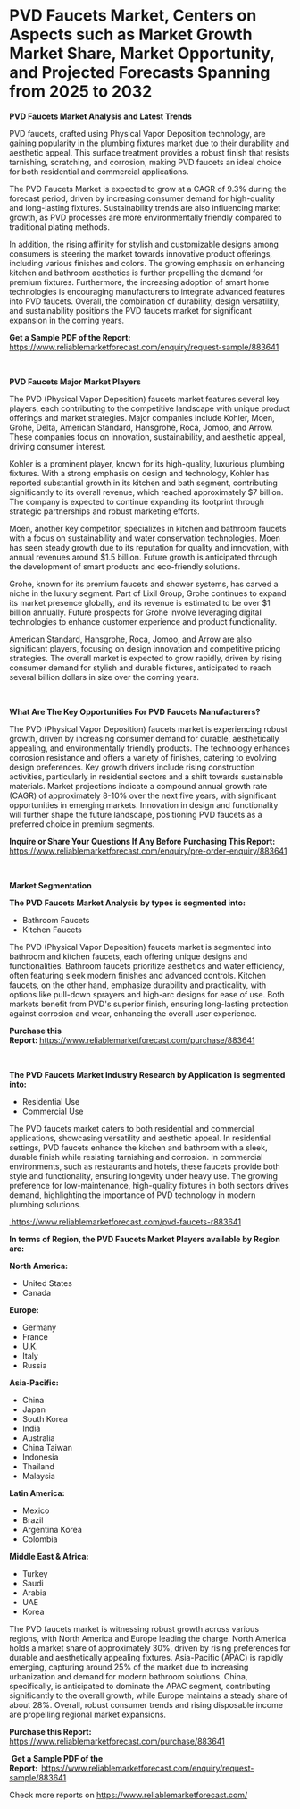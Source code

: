 <p><h1>PVD Faucets Market, Centers on Aspects such as Market Growth Market Share, Market Opportunity, and Projected Forecasts Spanning from 2025 to 2032</h1></p><p><strong>PVD Faucets Market Analysis and Latest Trends</strong></p>
<p><p>PVD faucets, crafted using Physical Vapor Deposition technology, are gaining popularity in the plumbing fixtures market due to their durability and aesthetic appeal. This surface treatment provides a robust finish that resists tarnishing, scratching, and corrosion, making PVD faucets an ideal choice for both residential and commercial applications. </p><p>The PVD Faucets Market is expected to grow at a CAGR of 9.3% during the forecast period, driven by increasing consumer demand for high-quality and long-lasting fixtures. Sustainability trends are also influencing market growth, as PVD processes are more environmentally friendly compared to traditional plating methods. </p><p>In addition, the rising affinity for stylish and customizable designs among consumers is steering the market towards innovative product offerings, including various finishes and colors. The growing emphasis on enhancing kitchen and bathroom aesthetics is further propelling the demand for premium fixtures. Furthermore, the increasing adoption of smart home technologies is encouraging manufacturers to integrate advanced features into PVD faucets. Overall, the combination of durability, design versatility, and sustainability positions the PVD faucets market for significant expansion in the coming years.</p></p>
<p><strong>Get a Sample PDF of the Report:&nbsp;</strong> <a href="https://www.reliablemarketforecast.com/enquiry/request-sample/883641?utm_campaign=2750&utm_medium=2&utm_source=Github&utm_content=ia&utm_term=04042025&utm_id=pvd-faucets">https://www.reliablemarketforecast.com/enquiry/request-sample/883641</a></p>
<p>&nbsp;</p>
<p><strong>PVD Faucets Major Market Players</strong></p>
<p><p>The PVD (Physical Vapor Deposition) faucets market features several key players, each contributing to the competitive landscape with unique product offerings and market strategies. Major companies include Kohler, Moen, Grohe, Delta, American Standard, Hansgrohe, Roca, Jomoo, and Arrow. These companies focus on innovation, sustainability, and aesthetic appeal, driving consumer interest.</p><p>Kohler is a prominent player, known for its high-quality, luxurious plumbing fixtures. With a strong emphasis on design and technology, Kohler has reported substantial growth in its kitchen and bath segment, contributing significantly to its overall revenue, which reached approximately $7 billion. The company is expected to continue expanding its footprint through strategic partnerships and robust marketing efforts.</p><p>Moen, another key competitor, specializes in kitchen and bathroom faucets with a focus on sustainability and water conservation technologies. Moen has seen steady growth due to its reputation for quality and innovation, with annual revenues around $1.5 billion. Future growth is anticipated through the development of smart products and eco-friendly solutions.</p><p>Grohe, known for its premium faucets and shower systems, has carved a niche in the luxury segment. Part of Lixil Group, Grohe continues to expand its market presence globally, and its revenue is estimated to be over $1 billion annually. Future prospects for Grohe involve leveraging digital technologies to enhance customer experience and product functionality.</p><p>American Standard, Hansgrohe, Roca, Jomoo, and Arrow are also significant players, focusing on design innovation and competitive pricing strategies. The overall market is expected to grow rapidly, driven by rising consumer demand for stylish and durable fixtures, anticipated to reach several billion dollars in size over the coming years.</p></p>
<p>&nbsp;</p>
<p><strong>What Are The Key Opportunities For PVD Faucets Manufacturers?</strong></p>
<p><p>The PVD (Physical Vapor Deposition) faucets market is experiencing robust growth, driven by increasing consumer demand for durable, aesthetically appealing, and environmentally friendly products. The technology enhances corrosion resistance and offers a variety of finishes, catering to evolving design preferences. Key growth drivers include rising construction activities, particularly in residential sectors and a shift towards sustainable materials. Market projections indicate a compound annual growth rate (CAGR) of approximately 8-10% over the next five years, with significant opportunities in emerging markets. Innovation in design and functionality will further shape the future landscape, positioning PVD faucets as a preferred choice in premium segments.</p></p>
<p><strong>Inquire or Share Your Questions If Any Before Purchasing This Report:</strong> <a href="https://www.reliablemarketforecast.com/enquiry/pre-order-enquiry/883641?utm_campaign=2750&utm_medium=2&utm_source=Github&utm_content=ia&utm_term=04042025&utm_id=pvd-faucets">https://www.reliablemarketforecast.com/enquiry/pre-order-enquiry/883641</a></p>
<p>&nbsp;</p>
<p><strong>Market Segmentation</strong></p>
<p><strong>The PVD Faucets Market Analysis by types is segmented into:</strong></p>
<p><ul><li>Bathroom Faucets</li><li>Kitchen Faucets</li></ul></p>
<p><p>The PVD (Physical Vapor Deposition) faucets market is segmented into bathroom and kitchen faucets, each offering unique designs and functionalities. Bathroom faucets prioritize aesthetics and water efficiency, often featuring sleek modern finishes and advanced controls. Kitchen faucets, on the other hand, emphasize durability and practicality, with options like pull-down sprayers and high-arc designs for ease of use. Both markets benefit from PVD's superior finish, ensuring long-lasting protection against corrosion and wear, enhancing the overall user experience.</p></p>
<p><strong>Purchase this Report:&nbsp;</strong><a href="https://www.reliablemarketforecast.com/purchase/883641?utm_campaign=2750&utm_medium=2&utm_source=Github&utm_content=ia&utm_term=04042025&utm_id=pvd-faucets">https://www.reliablemarketforecast.com/purchase/883641</a></p>
<p>&nbsp;</p>
<p><strong>The PVD Faucets Market Industry Research by Application is segmented into:</strong></p>
<p><ul><li>Residential Use</li><li>Commercial Use</li></ul></p>
<p><p>The PVD faucets market caters to both residential and commercial applications, showcasing versatility and aesthetic appeal. In residential settings, PVD faucets enhance the kitchen and bathroom with a sleek, durable finish while resisting tarnishing and corrosion. In commercial environments, such as restaurants and hotels, these faucets provide both style and functionality, ensuring longevity under heavy use. The growing preference for low-maintenance, high-quality fixtures in both sectors drives demand, highlighting the importance of PVD technology in modern plumbing solutions.</p></p>
<p><a href="https://www.reliablemarketforecast.com/pvd-faucets-r883641?utm_campaign=2750&utm_medium=2&utm_source=Github&utm_content=ia&utm_term=04042025&utm_id=pvd-faucets">&nbsp;https://www.reliablemarketforecast.com/pvd-faucets-r883641</a></p>
<p><strong>In terms of Region, the PVD Faucets Market Players available by Region are:</strong></p>
<p>
    <p> <strong> North America: </strong>
        <ul>
            <li>United States</li>
            <li>Canada</li>
        </ul>
        </p> 
    <p> <strong> Europe: </strong>
        <ul>
            <li>Germany</li>
            <li>France</li>
            <li>U.K.</li>
            <li>Italy</li>
            <li>Russia</li>
        </ul>
        </p> 
    <p> <strong> Asia-Pacific: </strong>
        <ul>
            <li>China</li>
            <li>Japan</li>
            <li>South Korea</li>
            <li>India</li>
            <li>Australia</li>
            <li>China Taiwan</li>
            <li>Indonesia</li>
            <li>Thailand</li>
            <li>Malaysia</li>
        </ul>
        </p> 
    <p> <strong> Latin America: </strong>
        <ul>
            <li>Mexico</li>
            <li>Brazil</li>
            <li>Argentina Korea</li>
            <li>Colombia</li>
        </ul>
        </p> 
    <p> <strong> Middle East & Africa: </strong>
        <ul>
            <li>Turkey</li>
            <li>Saudi</li>
            <li>Arabia</li>
            <li>UAE</li>
            <li>Korea</li>
        </ul>
    </p>
    </p>
<p><p>The PVD faucets market is witnessing robust growth across various regions, with North America and Europe leading the charge. North America holds a market share of approximately 30%, driven by rising preferences for durable and aesthetically appealing fixtures. Asia-Pacific (APAC) is rapidly emerging, capturing around 25% of the market due to increasing urbanization and demand for modern bathroom solutions. China, specifically, is anticipated to dominate the APAC segment, contributing significantly to the overall growth, while Europe maintains a steady share of about 28%. Overall, robust consumer trends and rising disposable income are propelling regional market expansions.</p></p>
<p><strong>Purchase this Report: </strong><a href="https://www.reliablemarketforecast.com/purchase/883641?utm_campaign=2750&utm_medium=2&utm_source=Github&utm_content=ia&utm_term=04042025&utm_id=pvd-faucets">https://www.reliablemarketforecast.com/purchase/883641</a></p>
<p>&nbsp;<strong>Get a Sample PDF of the Report:&nbsp;&nbsp;</strong><a href="https://www.reliablemarketforecast.com/enquiry/request-sample/883641?utm_campaign=2750&utm_medium=2&utm_source=Github&utm_content=ia&utm_term=04042025&utm_id=pvd-faucets">https://www.reliablemarketforecast.com/enquiry/request-sample/883641</a></p>
<p><strong></strong></p>
<p>Check more reports on <a href="https://www.reliablemarketforecast.com/?utm_campaign=2750&utm_medium=2&utm_source=Github&utm_content=ia&utm_term=04042025&utm_id=pvd-faucets">https://www.reliablemarketforecast.com/</a></p>